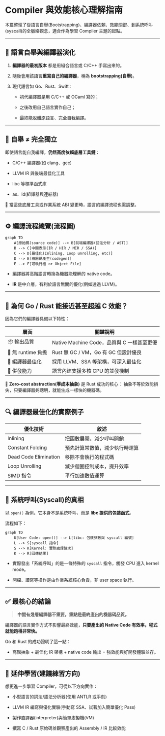 # Compiler 與效能核心理解指南

本篇整理了從語言自舉(Bootstrapping)、編譯器依賴、效能關鍵、到系統呼叫(syscall)的全脈絡觀念，適合作為學習 Compiler 主題的起點。

---

## 🧬 語言自舉與編譯器演化

1. **編譯器的最初版本** 都是用組合語言或 C/C++ 手寫出來的。

2. 隨後會用該語言**重寫自己的編譯器**，稱為 **bootstrapping(自舉)**。

3. 現代語言如 Go、Rust、Swift：

   - 初代編譯器是用 C/C++ 或 OCaml 寫的；

   - 之後改用自己語言實作自己；

   - 最終能脫離原語言、完全自我編譯。

---

## 🧱 自舉 ≠ 完全獨立

即使語言能自我編譯，**仍然高度依賴底層工具鏈**：

- C/C++ 編譯器(如 clang、gcc)

- LLVM IR 與後端最佳化工具

- libc 等標準函式庫

- as、ld(組譯器與連結器)

🧩 當這些底層工具或作業系統 ABI 變更時，語言的編譯流程也需調整。

---

## ⚙️ 編譯流程總覽(流程圖)

```mermaid
graph TD
    A[原始碼(source code)] --> B[前端編譯器(語法分析 / AST)]
    B --> C[中間表示(IR / HIR / MIR / SSA)]
    C --> D[最佳化(Inlining, Loop unrolling, etc)]
    D --> E[機器碼產生(codegen)]
    E --> F[可執行檔 or Object File]
```

- 編譯器將高階語言轉換為機器能理解的 native code。

- **IR** 是中介層，有利於語言無關的優化(例如透過 LLVM)。

---

## 🚀 為何 Go / Rust 能接近甚至超越 C 效能？

因為它們的編譯器具備以下特性：

| 層面               | 關鍵說明                                   |
| ------------------ | ------------------------------------------ |
| 📦 輸出品質        | Native Machine Code，品質與 C 一樣甚至更優 |
| 🎯 無 runtime 負擔 | Rust 無 GC / VM，Go 有 GC 但設計優良       |
| 🧠 編譯器最佳化    | 採用 LLVM、SSA 等架構，可深入最佳化        |
| 🧵 併發能力        | 語言內建支援多核 CPU 的並發機制            |

🧵 **Zero-cost abstraction(零成本抽象)** 是 Rust 成功的核心：
抽象不等於效能損失，只要編譯器夠聰明，就能生成一樣快的機器碼。

---

## 🔍 編譯器最佳化的實際例子

| 優化技術              | 敘述                           |
| --------------------- | ------------------------------ |
| Inlining              | 把函數展開，減少呼叫開銷       |
| Constant Folding      | 預先計算常數值，減少執行時運算 |
| Dead Code Elimination | 移除不會執行的程式碼           |
| Loop Unrolling        | 減少迴圈控制成本，提升效率     |
| SIMD 指令             | 平行加速數值運算               |

---

## 🧾 系統呼叫(Syscall)的真相

以 `open()` 為例，它本身不是系統呼叫，而是 **libc 提供的包裝函式**。

流程如下：

```mermaid
graph TD
    U[User Code: open()] --> L[libc: 包裝參數與 syscall 編號]
    L --> S[syscall 指令]
    S --> K[Kernel: 實際處理請求]
    K --> R[回傳結果]
```

- 實際發出「系統呼叫」的是一條特殊的 `syscall` 指令，觸發 CPU 進入 kernel mode。

- 開檔、讀寫等操作是由作業系統核心負責，非 user space 執行。

---

## ✅ 最核心的結論

> **中間有幾層編譯器不重要，重點是最終產出的機器碼品質。**

編譯器的語言實作方式不影響最終效能，**只要產出的 Native Code 有效率，程式就能跑得非常快。**

Go 和 Rust 的成功證明了這一點：

- 高階抽象 + 最佳化 IR 架構 + native code 輸出 = 強效能與好開發體驗並存。

---

## 🎯 延伸學習(建議練習方向)

想更進一步學習 Compiler，可從以下方向實作：

- 小型語言的詞法/語法分析器(使用 ANTLR 或手刻)

- LLVM IR 編寫與優化實驗(手動寫 SSA、試著加入簡單優化 Pass)

- 製作直譯器(interpreter)與簡單虛擬機(VM)

- 撰寫 C / Rust 原始碼並觀察產出的 Assembly / IR 比較效能
